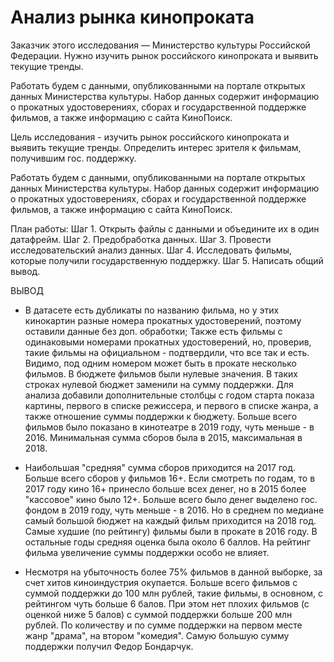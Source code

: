 # Анализ рынка кинопроката
Заказчик этого исследования — Министерство культуры Российской Федерации. Нужно изучить рынок российского кинопроката и выявить текущие тренды.  

Работать будем с данными, опубликованными на портале открытых данных Министерства культуры. Набор данных содержит информацию о прокатных удостоверениях, сборах и государственной поддержке фильмов, а также информацию с сайта КиноПоиск. 

Цель исследования - изучить рынок российского кинопроката и выявить текущие тренды. Определить интерес зрителя к фильмам, получившим гос. поддержку.

Работать будем с данными, опубликованными на портале открытых данных Министерства культуры. Набор данных содержит информацию о прокатных удостоверениях, сборах и государственной поддержке фильмов, а также информацию с сайта КиноПоиск.

План работы: Шаг 1. Открыть файлы с данными и объедините их в один датафрейм. Шаг 2. Предобработка данных. Шаг 3. Провести исследовательский анализ данных. Шаг 4. Исследовать фильмы, которые получили государственную поддержку. Шаг 5. Написать общий вывод.

  ВЫВОД

  - В датасете есть дубликаты по названию фильма, но у этих кинокартин разные номера прокатных удостоверений, поэтому оставили данные без доп. обработки; Также есть фильмы с одинаковыми номерами прокатных удостоверений, но, проверив, такие фильмы на официальном - подтвердили, что все так и есть. Видимо, под одним номером может быть в прокате несколько фильмов. В бюджете фильмов были нулевые значения. В таких строках нулевой бюджет заменили на сумму поддержки. Для анализа добавили дополнительные столбцы с годом старта показа картины, первого в списке режиссера, и первого в списке жанра, а также отношение суммы поддержки к бюджету. Больше всего фильмов было показано в кинотеатре в 2019 году, чуть меньше - в 2016. Минимальная сумма сборов была в 2015, максимальная в 2018.

  - Наибольшая "средняя" сумма сборов приходится на 2017 год. Больше всего сборов у фильмов 16+. Если смотреть по годам, то в 2017 году кино 16+ принесло больше всех денег, но в 2015 более "кассовое" кино было 12+. Больше всего было денег выделено гос. фондом в 2019 году, чуть меньше - в 2016. Но в среднем по медиане самый большой бюджет на каждый фильм приходится на 2018 год. Самые худшие (по рейтингу) фильмы были в прокате в 2016 году. В остальные годы средняя оценка была около 6 баллов. На рейтинг фильма увеличение суммы поддержки особо не влияет.

  - Несмотря на убыточность более 75% фильмов в данной выборке, за счет хитов киноиндустрия окупается. Больше всего фильмов с суммой поддержки до 100 млн рублей, такие фильмы, в основном, с рейтингом чуть больше 6 балов. При этом нет плохих фильмов (с оценкой ниже 5 балов) с суммой поддержки больше 200 млн рублей. По количеству и по сумме поддержки на первом месте жанр "драма", на втором "комедия". Самую большую сумму поддержки получил Федор Бондарчук.
